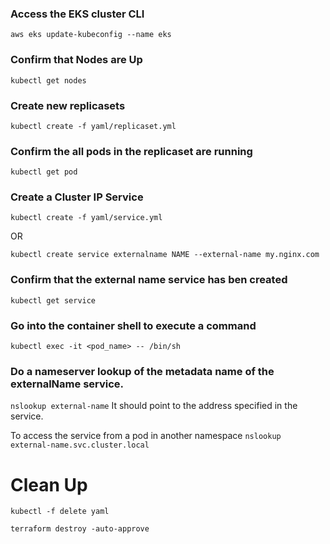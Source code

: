 ### Access the EKS cluster CLI
`aws eks update-kubeconfig --name eks`

### Confirm that Nodes are Up
`kubectl get nodes`

### Create new replicasets
`kubectl create -f yaml/replicaset.yml`

### Confirm the all pods in the replicaset are running
`kubectl get pod`

### Create a Cluster IP Service
`kubectl create -f yaml/service.yml`

OR

`kubectl create service externalname NAME --external-name my.nginx.com`

### Confirm that the external name service has ben created
`kubectl get service`

### Go into the container shell to execute a command
`kubectl exec -it <pod_name> -- /bin/sh`

### Do a nameserver lookup of the metadata name of the externalName service.
`nslookup external-name`
It should point to the address specified in the service.

To access the service from a pod in another namespace
`nslookup external-name.svc.cluster.local`

# Clean Up
`kubectl -f delete yaml`

`terraform destroy -auto-approve`